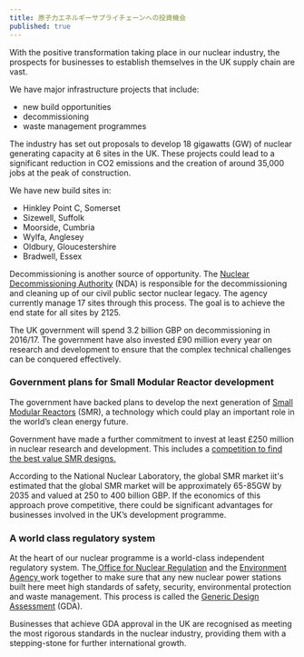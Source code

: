 ```yaml
---
title: 原子力エネルギーサプライチェーンへの投資機会
published: true
---
```

With the positive transformation taking place in our nuclear industry, the prospects for businesses to establish themselves in the UK supply chain are vast. 

We have major infrastructure projects that include: 

- new build opportunities
- decommissioning
- waste management programmes

The industry has set out proposals to develop 18 gigawatts (GW) of nuclear generating capacity at 6 sites in the UK. These projects could lead to a significant reduction in CO2 emissions and the creation of around 35,000 jobs at the peak of construction. 

We have new build sites in:

- Hinkley Point C, Somerset
- Sizewell, Suffolk
- Moorside, Cumbria
- Wylfa, Anglesey
- Oldbury, Gloucestershire
- Bradwell, Essex

Decommissioning is another source of opportunity. The [Nuclear Decommissioning Authority](https://www.gov.uk/government/organisations/nuclear-decommissioning-authority) (NDA) is responsible for the decommissioning and cleaning up of our civil public sector nuclear legacy. The agency  currently manage 17 sites through this process. The goal is to achieve the end state for all sites by 2125.

The UK government will spend 3.2 billion GBP on decommissioning in 2016/17. The government have also  invested £90 million every year on research and development to ensure that the complex technical challenges can be conquered effectively. 

### Government plans for Small Modular Reactor development

The government have backed plans to develop the next generation of [Small Modular Reactors](https://www.gov.uk/government/collections/small-modular-reactors) (SMR), a technology which could play an important role in the world’s clean energy future. 

Government have made a further commitment to invest at least £250 million in nuclear research and development. This includes a [competition to find the best value SMR designs.](https://www.gov.uk/government/publications/small-modular-reactors-competition-phase-one)

According to the National Nuclear Laboratory, the global SMR market iit's estimated that the global SMR market will be approximately 65-85GW by 2035 and valued at 250 to 400 billion GBP. If the economics of this approach prove competitive, there could be significant advantages for businesses involved in the UK’s development programme.

### A world class regulatory system

At the heart of our nuclear programme is a world-class independent regulatory system. The[ Office for Nuclear Regulation](http://www.onr.org.uk/) and the [Environment Agency ](https://www.gov.uk/government/organisations/environment-agency)work together to make sure that any new nuclear power stations built here meet high standards of safety, security, environmental protection and waste management. This process is called the [Generic Design Assessment](http://www.onr.org.uk/new-reactors/) (GDA).

Businesses that achieve GDA approval in the UK are recognised as meeting the most rigorous standards in the nuclear industry, providing them with a stepping-stone for further international growth.
